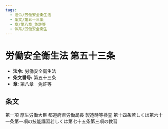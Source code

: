 ```yaml
---
tags:
  - 法令/労働安全衛生法
  - 条文/第五十三条
  - 章/第八章_免許等
  - 体系/労働安全衛生
---
```

# 労働安全衛生法 第五十三条

- **法令:** 労働安全衛生法
- **条文番号:** 第五十三条
- **章:** 第八章　免許等

## 条文
第一項 	厚生労働大臣	都道府県労働局長
 	製造時等検査	第十四条若しくは第六十一条第一項の技能講習若しくは第七十五条第三項の教習

